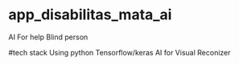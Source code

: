 # app_disabilitas_mata_ai
AI For help Blind person

#tech stack 
Using python 
Tensorflow/keras 
AI for Visual Reconizer
